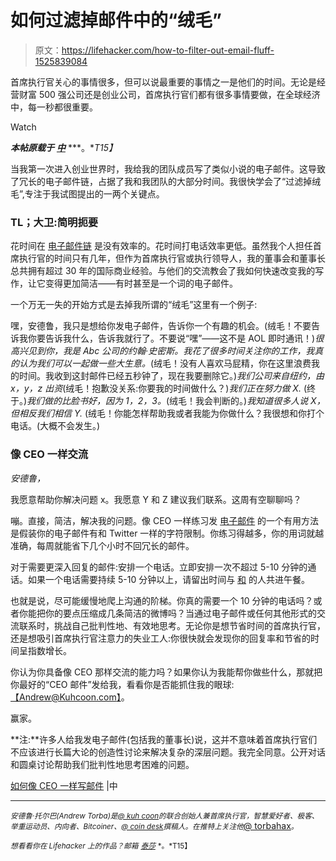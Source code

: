 # 如何过滤掉邮件中的“绒毛”

> 原文：<https://lifehacker.com/how-to-filter-out-email-fluff-1525839084>

首席执行官关心的事情很多，但可以说最重要的事情之一是他们的时间。无论是经营财富 500 强公司还是创业公司，首席执行官们都有很多事情要做，在全球经济中，每一秒都很重要。

Watch

***本帖原载于*** [***中***](https://medium.com/life-hacks/d6a2906611e0) ***。**T15】*

当我第一次进入创业世界时，我给我的团队成员写了类似小说的电子邮件。这导致了冗长的电子邮件链，占据了我和我团队的大部分时间。我很快学会了“过滤掉绒毛”,专注于我试图提出的一两个关键点。

### TL；大卫:简明扼要

花时间在 [电子邮件链](https://lifehacker.com/use-these-tips-to-write-email-that-actually-gets-a-resp-5903679) 是没有效率的。花时间打电话效率更低。虽然我个人担任首席执行官的时间只有几年，但作为首席执行官或执行领导人，我的董事会和董事长总共拥有超过 30 年的国际商业经验。与他们的交流教会了我如何快速改变我的写作，让它变得更加简洁——有时甚至是一个词的电子邮件。

一个万无一失的开始方式是去掉我所谓的“绒毛”这里有一个例子:

嘿，安德鲁，我只是想给你发电子邮件，告诉你一个有趣的机会。(绒毛！不要告诉我你要告诉我什么，告诉我就行了。不要说“嘿”——这不是 AOL 即时通讯！)*很高兴见到你，我是 Abc 公司的约翰·史密斯。我花了很多时间关注你的工作，我真的认为我们可以一起做一些大生意。*(绒毛！没有人喜欢马屁精，你在这里浪费我的时间。我收到这封邮件已经五秒钟了，现在我要删除它。)*我们公司来自纽约，由 x，y，z 出资*(绒毛！抱歉没关系:你要我的时间做什么？)*我们正在努力做 X.* (终于。)*我们做的比脸书好，因为 1，2，3。*(绒毛！我会判断的。)*我知道很多人说 X，但相反我们相信 Y.* (绒毛！你能怎样帮助我或者我能为你做什么？我很想和你打个电话。(大概不会发生。)

### 像 CEO 一样交流

*安德鲁，*

我愿意帮助你解决问题 x。我愿意 Y 和 Z 建议我们联系。这周有空聊聊吗？

嘣。直接，简洁，解决我的问题。像 CEO 一样练习发 [电子邮件](https://lifehacker.com/write-your-emails-conclusion-first-to-get-more-response-5992039) 的一个有用方法是假装你的电子邮件有和 Twitter 一样的字符限制。你练习得越多，你的用词就越准确，每周就能省下几个小时不回冗长的邮件。

对于需要更深入回复的邮件:安排一个电话。立即安排一次不超过 5-10 分钟的通话。如果一个电话需要持续 5-10 分钟以上，请留出时间与 [和](https://lifehacker.com/how-to-not-suck-at-meetings-5976593) 的人共进午餐。

也就是说，尽可能缓慢地爬上沟通的阶梯。你真的需要一个 10 分钟的电话吗？或者你能把你的要点压缩成几条简洁的微博吗？当通过电子邮件或任何其他形式的交流联系时，挑战自己批判性地、有效地思考。无论你是想节省时间的首席执行官，还是想吸引首席执行官注意力的失业工人:你很快就会发现你的回复率和节省的时间呈指数增长。

你认为你具备像 CEO 那样交流的能力吗？如果你认为我能帮你做些什么，那就把你最好的“CEO 邮件”发给我，看看你是否能抓住我的眼球:[【Andrew@Kuhcoon.com】](mailto:Andrew@Kuhcoon.com)。

赢家。

**注:**许多人给我发电子邮件(包括我的董事长)说，这并不意味着首席执行官们不应该进行长篇大论的创造性讨论来解决复杂的深层问题。我完全同意。公开对话和圆桌讨论帮助我们批判性地思考困难的问题。

[如何像 CEO 一样写邮件](https://medium.com/life-hacks/d6a2906611e0) |中

* * *

<small>*安德鲁·托尔巴(Andrew Torba)是*</small>[<small>*@ kuh coon*</small>](http://twitter.com/Kuhcoon)<small>*的联合创始人兼首席执行官，智慧爱好者、极客、举重运动员、内向者、Bitcoiner、*</small>[<small>*@ coin desk*</small>](http://twitter.com/Coindesk)<small>*撰稿人。在推特上关注他*</small>[@ torbahax](http://twitter.com/torbahax)<small>*。*</small>

<small>*想看看你在 Lifehacker 上的作品？邮箱*</small> [<small>*泰莎*</small>](https://mail.google.com/mail/?view=cm&fs=1&tf=1&to=tessa@lifehacker.com) <small>*。*T15】</small>